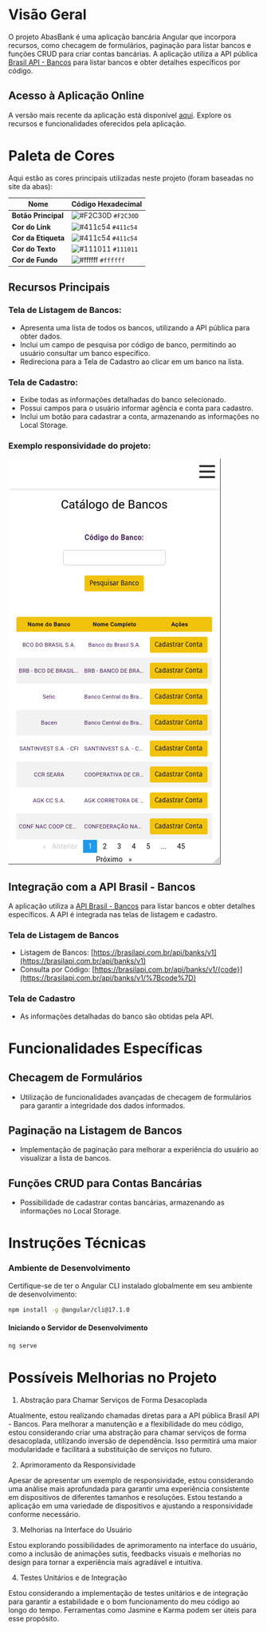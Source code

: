 # Visão Geral

O projeto AbasBank é uma aplicação bancária Angular que incorpora recursos, como checagem de formulários, paginação para listar bancos e funções CRUD para criar contas bancárias. A aplicação utiliza a API pública [Brasil API - Bancos](https://brasilapi.com.br/api/banks/v1) para listar bancos e obter detalhes específicos por código.

## Acesso à Aplicação Online

A versão mais recente da aplicação está disponível [aqui](https://abas-bank-joao.vercel.app/). Explore os recursos e funcionalidades oferecidos pela aplicação.


# Paleta de Cores


Aqui estão as cores principais utilizadas neste projeto (foram baseadas no site da abas):

| Nome                | Código Hexadecimal |
|---------------------|---------------------|
| **Botão Principal** | ![#F2C30D](https://via.placeholder.com/15/F2C30D/000000?text=+) `#F2C30D` |
| **Cor do Link**     | ![#411c54](https://via.placeholder.com/15/411c54/000000?text=+) `#411c54` |
| **Cor da Etiqueta** | ![#411c54](https://via.placeholder.com/15/411c54/000000?text=+) `#411c54` |
| **Cor do Texto**    | ![#111011](https://via.placeholder.com/15/111011/000000?text=+) `#111011` |
| **Cor de Fundo**    | ![#ffffff](https://via.placeholder.com/15/ffffff/000000?text=+) `#ffffff` |


## Recursos Principais

### Tela de Listagem de Bancos:

- Apresenta uma lista de todos os bancos, utilizando a API pública para obter dados.
- Inclui um campo de pesquisa por código de banco, permitindo ao usuário consultar um banco específico.
- Redireciona para a Tela de Cadastro ao clicar em um banco na lista.

### Tela de Cadastro:

- Exibe todas as informações detalhadas do banco selecionado.
- Possui campos para o usuário informar agência e conta para cadastro.
- Inclui um botão para cadastrar a conta, armazenando as informações no Local Storage.


### Exemplo responsividade do projeto:

![responsive](./src/assets/responsive.png)


## Integração com a API Brasil - Bancos

A aplicação utiliza a [API Brasil - Bancos](https://brasilapi.com.br/docs#tag/BANKS) para listar bancos e obter detalhes específicos. A API é integrada nas telas de listagem e cadastro.

### Tela de Listagem de Bancos

- Listagem de Bancos: [https://brasilapi.com.br/api/banks/v1](https://brasilapi.com.br/api/banks/v1)
- Consulta por Código: [https://brasilapi.com.br/api/banks/v1/{code}](https://brasilapi.com.br/api/banks/v1/%7Bcode%7D)

### Tela de Cadastro

- As informações detalhadas do banco são obtidas pela API.

# Funcionalidades Específicas

## Checagem de Formulários

- Utilização de funcionalidades avançadas de checagem de formulários para garantir a integridade dos dados informados.

## Paginação na Listagem de Bancos

- Implementação de paginação para melhorar a experiência do usuário ao visualizar a lista de bancos.

## Funções CRUD para Contas Bancárias

- Possibilidade de cadastrar contas bancárias, armazenando as informações no Local Storage.

# Instruções Técnicas

### Ambiente de Desenvolvimento

Certifique-se de ter o Angular CLI instalado globalmente em seu ambiente de desenvolvimento:

```bash
npm install -g @angular/cli@17.1.0
```
#### Iniciando o Servidor de Desenvolvimento

```bash
ng serve
```

# Possíveis Melhorias no Projeto

1. Abstração para Chamar Serviços de Forma Desacoplada

Atualmente, estou realizando chamadas diretas para a API pública Brasil API - Bancos. Para melhorar a manutenção e a flexibilidade do meu código, estou considerando criar uma abstração para chamar serviços de forma desacoplada, utilizando inversão de dependência. Isso permitirá uma maior modularidade e facilitará a substituição de serviços no futuro.

2. Aprimoramento da Responsividade

Apesar de apresentar um exemplo de responsividade, estou considerando uma análise mais aprofundada para garantir uma experiência consistente em dispositivos de diferentes tamanhos e resoluções. Estou testando a aplicação em uma variedade de dispositivos e ajustando a responsividade conforme necessário.

3. Melhorias na Interface do Usuário

Estou explorando possibilidades de aprimoramento na interface do usuário, como a inclusão de animações sutis, feedbacks visuais e melhorias no design para tornar a experiência mais agradável e intuitiva.

4. Testes Unitários e de Integração

Estou considerando a implementação de testes unitários e de integração para garantir a estabilidade e o bom funcionamento do meu código ao longo do tempo. Ferramentas como Jasmine e Karma podem ser úteis para esse propósito.
